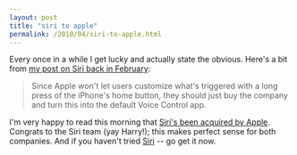 ```yaml
---
layout: post
title: "siri to apple"
permalink: /2010/04/siri-to-apple.html
---
```


<p>Every once in a while I get lucky and actually state the obvious.  Here's a bit from <a href="http://www.sippey.com/2010/02/siri-was-worth-the-wait.html">my post on Siri back in February</a>:</p>

<blockquote>
  <p>Since Apple won't let users customize what's triggered with a long press of the iPhone's home button, they should just buy the company and turn this into the default Voice Control app.</p>
</blockquote>

<p>I'm very happy to read this morning that <a href="http://scobleizer.com/2010/04/28/breaking-news-siri-bought-by-apple/">Siri's been acquired by Apple</a>. Congrats to the Siri team (yay Harry!); this makes perfect sense for both companies. And if you haven't tried <a href="http://siri.com/">Siri</a> -- go get it now.</p>




